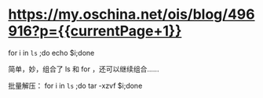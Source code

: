 
# https://my.oschina.net/ois/blog/496916?p={{currentPage+1}}

for i in  `ls` ;do echo $i;done

简单，妙，组合了 ls  和 for ，还可以继续组合......

批量解压： for i in  `ls` ;do tar -xzvf  $i;done
